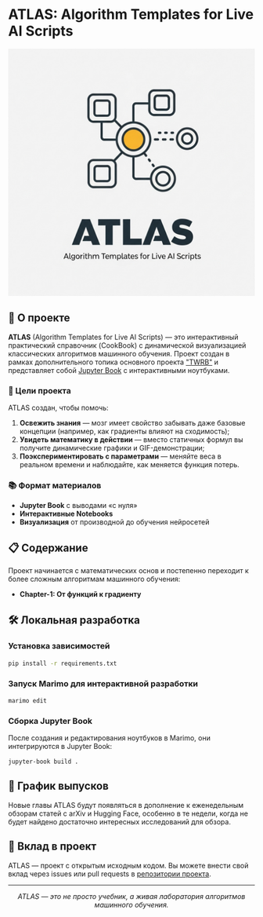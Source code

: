 # ATLAS: Algorithm Templates for Live AI Scripts

![](https://raw.githubusercontent.com/Verbasik/Weekly-arXiv-ML-AI-Research-Review/refs/heads/develop/ATLAS/image/ATLAS.png)

## 🚀 О проекте

**ATLAS** (Algorithm Templates for Live AI Scripts) — это интерактивный практический справочник (CookBook) с динамической визуализацией классических алгоритмов машинного обучения. Проект создан в рамках дополнительного топика основного проекта ["TWRB"](https://github.com/Verbasik/Weekly-arXiv-ML-AI-Research-Review) и представляет собой [Jupyter Book](https://jupyterbook.org/en/stable/intro.html) с интерактивными ноутбуками.

### 🎯 Цели проекта

ATLAS создан, чтобы помочь:

1. **Освежить знания** — мозг имеет свойство забывать даже базовые концепции (например, как градиенты влияют на сходимость);
2. **Увидеть математику в действии** — вместо статичных формул вы получите динамические графики и GIF-демонстрации;
3. **Поэкспериментировать с параметрами** — меняйте веса в реальном времени и наблюдайте, как меняется функция потерь.

### 📚 Формат материалов

- **Jupyter Book** с выводами «с нуля»
- **Интерактивные Notebooks**
- **Визуализация** от производной до обучения нейросетей

## 📋 Содержание

Проект начинается с математических основ и постепенно переходит к более сложным алгоритмам машинного обучения:

- **Chapter-1: От функций к градиенту**

## 🛠️ Локальная разработка

### Установка зависимостей

```bash
pip install -r requirements.txt
```

### Запуск Marimo для интерактивной разработки

```bash
marimo edit
```

### Сборка Jupyter Book

После создания и редактирования ноутбуков в Marimo, они интегрируются в Jupyter Book:

```bash
jupyter-book build .
```

## 📅 График выпусков

Новые главы ATLAS будут появляться в дополнение к еженедельным обзорам статей с arXiv и Hugging Face, особенно в те недели, когда не будет найдено достаточно интересных исследований для обзора.

## 🤝 Вклад в проект

ATLAS — проект с открытым исходным кодом. Вы можете внести свой вклад через issues или pull requests в [репозитории проекта](https://github.com/Verbasik/Weekly-arXiv-ML-AI-Research-Review).

---

<p align="center">
<i>ATLAS — это не просто учебник, а живая лаборатория алгоритмов машинного обучения.</i>
</p>